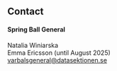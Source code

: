 ## Contact


#### Spring Ball General

Natalia Winiarska </br>
Emma Ericsson (until August 2025) </br>
[varbalsgeneral@datasektionen.se](mailto:varbalsgeneral@datasektionen.se)

